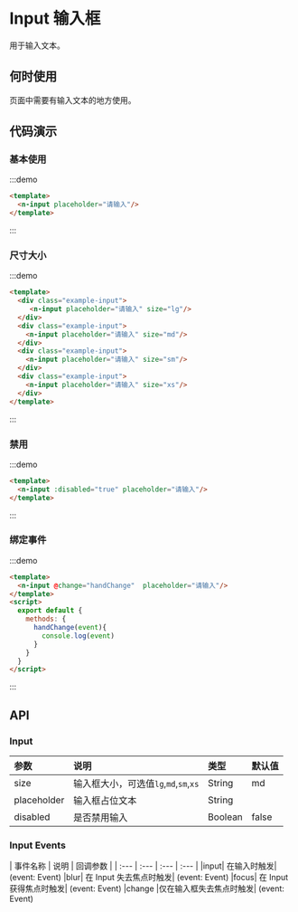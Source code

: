 
# Input 输入框

用于输入文本。

## 何时使用

页面中需要有输入文本的地方使用。

## 代码演示

### 基本使用
:::demo
```html
<template>
  <n-input placeholder="请输入"/>
</template>
```
:::

### 尺寸大小
:::demo
```html
<template>
  <div class="example-input">
     <n-input placeholder="请输入" size="lg"/>
  </div>
  <div class="example-input">
    <n-input placeholder="请输入" size="md"/>
  </div>
  <div class="example-input">
    <n-input placeholder="请输入" size="sm"/>
  </div>
  <div class="example-input">
    <n-input placeholder="请输入" size="xs"/>
  </div>
</template>
```
:::

### 禁用

:::demo
```html
<template>
  <n-input :disabled="true" placeholder="请输入"/>
</template>
```
:::

### 绑定事件

:::demo
```html
<template>
  <n-input @change="handChange"  placeholder="请输入"/>
</template>
<script>
  export default {
    methods: {
      handChange(event){
        console.log(event)
      }
    }
  }
</script>
```
:::


## API

### Input

| 参数 | 说明 | 类型 | 默认值 |
| :--- | :--- | :--- | :--- |
| size | 输入框大小，可选值`lg`,`md`,`sm`,`xs` | String | md |
| placeholder | 输入框占位文本 | String |  |
| disabled | 是否禁用输入 | Boolean | false |

### Input Events

| 事件名称 | 说明 | 回调参数 |
| :--- | :--- | :--- | :--- |
|input|	在输入时触发|	(event: Event)
|blur|	在 Input 失去焦点时触发|	(event: Event)
|focus|	在 Input 获得焦点时触发|	(event: Event)
|change	|仅在输入框失去焦点时触发|	(event: Event)
